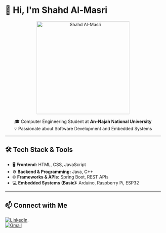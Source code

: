 # 👋 Hi, I'm Shahd Al-Masri  
<div align="center">
<img src="hi.jpg" alt="Shahd Al-Masri" width="300"/>

🎓 Computer Engineering Student at **An-Najah National University**  
💡 Passionate about Software Development and Embedded Systems  
</div>


---

## 🛠️ Tech Stack & Tools  

- 🖥️ **Frontend:** HTML, CSS, JavaScript  
- ⚙️ **Backend & Programming:** Java, C++  
- 🌐 **Frameworks & APIs:** Spring Boot, REST APIs  
- 💻 **Embedded Systems (Basic):** Arduino, Raspberry Pi, ESP32  

---

## 📫 Connect with Me  

[![LinkedIn](https://img.shields.io/badge/LinkedIn-Profile-blue)](https://www.linkedin.com/in/shahd-almasri-88167a333/).  
[![Gmail](https://img.shields.io/badge/Email-shahd.227.almasri%40gmail.com-red)](mailto:shahd.227.almasri@gmail.com)
  
